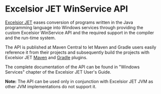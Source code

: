 Excelsior JET WinService API
=====

[Excelsior JET](https://excelsiorjet.com) eases conversion of programs written in the Java programming language
into Windows services through providing the custom Excelsior WinService API and the required support in the compiler
and the run-time system.

The API is published at Maven Central to let Maven and Gradle users easily reference it from their projects
and subsequently build the projects with Excelsior JET [Maven](https://github.com/excelsior-oss/excelsior-jet-maven-plugin)
and [Gradle](https://github.com/excelsior-oss/excelsior-jet-gradle-plugin) plugins.

The complete documentation of the API can be found in "Windows Services" chapter of the Excelsior JET User's Guide.

**Note:** The API can be used only in conjunction with Excelsior JET JVM as other JVM implementations do not support it.

